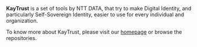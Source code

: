 **KayTrust** is a set of tools by NTT DATA, that try to make Digital Identity, and particularly Self-Sovereign Identity, easier to use for every individual and organization.

To know more about KayTrust, please visit our [homepage](https://kaytrust.id/) or browse the repositories.
